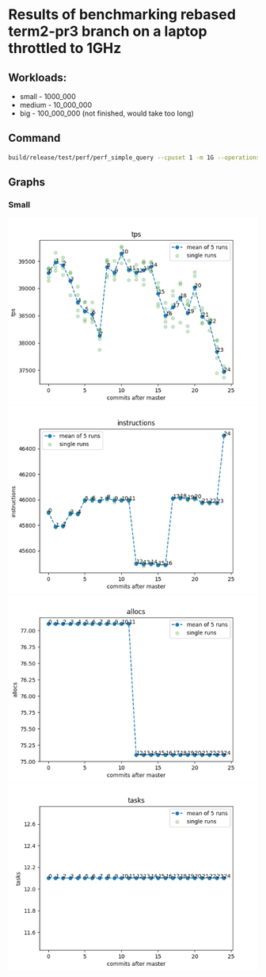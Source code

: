 # Results of benchmarking rebased term2-pr3 branch on a laptop throttled to 1GHz

## Workloads:
* small - 1000_000
* medium - 10_000_000
* big - 100_000_000 (not finished, would take too long)

## Command
```bash
build/release/test/perf/perf_simple_query --cpuset 1 -m 1G --operations-per-shard {workload} --task-quota-ms 10
```

## Graphs

### Small

![](bench/charts/small/small_tps.png)
![](bench/charts/small/small_instructions.png)
![](bench/charts/small/small_allocs.png)
![](bench/charts/small/small_tasks.png)
